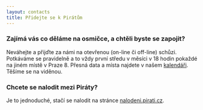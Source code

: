 ```yaml
---
layout: contacts
title: Přidejte se k Pirátům
---
```


### Zajímá vás co děláme na osmičce, a chtěli byste se zapojit?
Neváhejte a přijďte za námi na otevřenou (on-line či off-line) schůzi. Potkáváme se pravidelně a to vždy první středu v měsíci v 18 hodin pokaždé na jiném místě v Praze 8. Přesná data a místa najdete v našem <a href="{{site.calendar.page}}">kalendáři</a>. Těšíme se na viděnou.

### Chcete se nalodit mezi Piráty?
Je to jednoduché, stačí se nalodit na stránce [nalodeni.pirati.cz](htttp://nalodeni.pirati.cz).